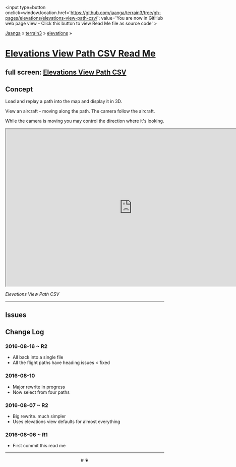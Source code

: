 <span style=display:none; >[You are now in GitHub source code view - click this link to view Read Me file as a web page]
( https://jaanga.github.io/terrain3/#elevations/elevations-view-path-csv/ "View file as a web page." ) </span>
<input type=button onclick=window.location.href='https://github.com/jaanga/terrain3/tree/gh-pages/elevations/elevations-view-path-csv/'; value='You are now in GitHub web page view - Click this button to view Read Me file as source code' >

[Jaanga]( http://jaanga.github.io ) &raquo; [terrain3]( https://jaanga.github.io/terrain3/ ) &raquo;
[elevations]( https://jaanga.github.io/terrain3/#elevations/ ) &raquo;


[Elevations View Path CSV Read Me]( https://jaanga.github.io/terrain3/#elevations/elevations-view-path-csv/ )
===

## full screen: [Elevations View Path CSV]( https://jaanga.github.io/terrain3/elevations/elevations-view-path-kml/index.html )


## Concept

Load and replay a path into the map and display it in 3D.

View an aircraft - moving along the path. The camera follow the aircraft.

While the camera is moving you may control the direction where it's looking.


<img src="" style=display:none; width=800 >

<iframe src="https://jaanga.github.io/terrain3/elevations/elevations-view-path-csv/index.html" width=800px height=500px onload=this.contentWindow.controls.enableZoom=false; ></iframe>

_Elevations View Path CSV_

***

## Issues




## Change Log


### 2016-08-16 ~ R2

* All back into a single file
* All the flight paths have heading issues < fixed


### 2016-08-10

* Major rewrite in progress
* Now select from four paths

### 2016-08-07 ~ R2

* Big rewrite. much simpler
* Uses elevations view defaults for almost everything


### 2016-08-06 ~ R1

* First commit this read me



***

<center title='Jaanga ~ your 3D happy place' >
# <a href=javascript:window.scrollTo(0,0); style=text-decoration:none; > ❦ </a>
</center>

